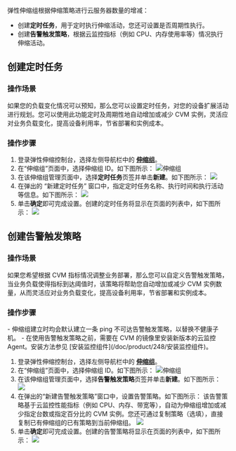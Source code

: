 弹性伸缩组根据伸缩策略进行云服务器数量的增减：
- 创建**定时任务**，用于定时执行伸缩活动，您还可设置是否周期性执行。
- 创建**告警触发策略**，根据云监控指标（例如 CPU、内存使用率等）情况执行伸缩活动。

## 创建定时任务

### 操作场景

如果您的负载变化情况可以预知，那么您可以设置定时任务，对您的设备扩展活动进行规划。您可以使用此功能定时及周期性地自动增加或减少 CVM 实例，灵活应对业务负载变化，提高设备利用率，节省部署和实例成本。

### 操作步骤

1. 登录弹性伸缩控制台，选择左侧导航栏中的 **[伸缩组](https://console.cloud.tencent.com/autoscaling/group)**。
2. 在“伸缩组”页面中，选择伸缩组 ID。如下图所示：
![伸缩组](https://main.qcloudimg.com/raw/ec5d8684e336c60198a2f7f8fb51d642.png)
3. 在该伸缩组管理页面中，选择**定时任务**页签并单击**新建**。如下图所示：
![](https://main.qcloudimg.com/raw/b66ef753212e13e5a5cebab9bc557e4c.png)
4. 在弹出的 “新建定时任务” 窗口中，指定定时任务名称、执行时间和执行活动等信息。如下图所示：
![](https://main.qcloudimg.com/raw/327209b0620e7a80a59747f07aa5cf80.png)
5. 单击**确定**即可完成设置。创建的定时任务将显示在页面的列表中，如下图所示：
![](https://main.qcloudimg.com/raw/b59c4ce69aff64cb525edec374377221.png)

## 创建告警触发策略

### 操作场景

如果您希望根据 CVM 指标情况调整业务部署，那么您可以自定义告警触发策略，当业务负载使得指标到达阈值时，该策略将帮助您自动增加或减少 CVM 实例数量，从而灵活应对业务负载变化，提高设备利用率，节省部署和实例成本。

### 操作步骤

<dx-alert infotype="explain" title="">
- 伸缩组建立时均会默认建立一条 ping 不可达告警触发策略，以替换不健康子机。
- 在使用告警触发策略之前，需要在 CVM 的镜像里安装新版本的云监控 Agent。安装方法参见 [安装监控组件](/doc/product/248/安装监控组件)。
</dx-alert>



1. 登录弹性伸缩控制台，选择左侧导航栏中的 **[伸缩组](https://console.cloud.tencent.com/autoscaling/group)**。
2. 在“伸缩组”页面中，选择伸缩组 ID。如下图所示：
![伸缩组](https://main.qcloudimg.com/raw/ec5d8684e336c60198a2f7f8fb51d642.png)
3. 在该伸缩组管理页面中，选择**告警触发策略**页签并单击**新建**。如下图所示：
![](https://main.qcloudimg.com/raw/f198de2497c2e1f779b0068e77d90466.png)
4. 在弹出的“新建告警触发策略”窗口中，设置告警策略。如下图所示：
该告警策略基于云监控性能指标（例如 CPU、内存、带宽等），自动为伸缩组增加或减少指定台数或指定百分比的 CVM 实例。您还可通过复制策略（选填），直接复制已有伸缩组的已有策略到当前伸缩组。
![](https://main.qcloudimg.com/raw/1406c6a65a3e989877393c6935f9010b.png)
5. 单击**确定**即可完成设置。创建的告警策略将显示在页面的列表中，如下图所示：
![](https://main.qcloudimg.com/raw/3f0c1d1dfd1c32251c8e2cfd0a532a2b.png)


